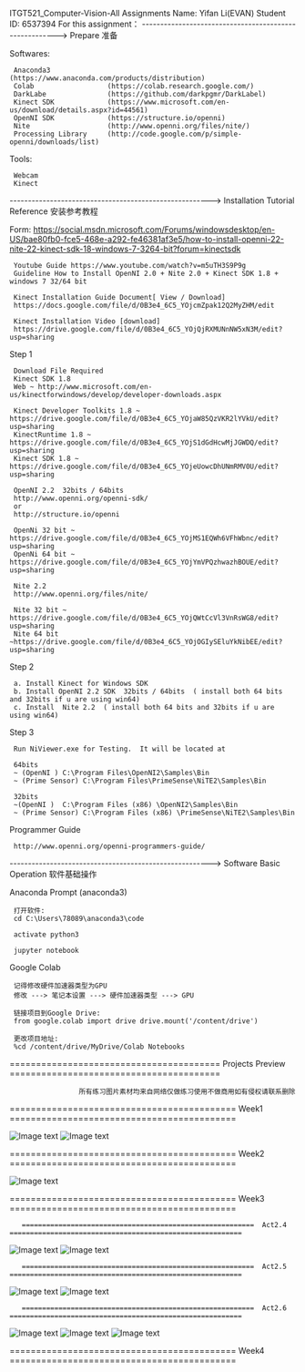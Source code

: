 ITGT521_Computer-Vision-All Assignments
Name: Yifan Li(EVAN) Student ID: 6537394
For this assignment：
-------------------------------------------------------> Prepare 准备

Softwares:

     Anaconda3              (https://www.anaconda.com/products/distribution)
     Colab                  (https://colab.research.google.com/)
     DarkLabe               (https://github.com/darkpgmr/DarkLabel)
     Kinect SDK             (https://www.microsoft.com/en-us/download/details.aspx?id=44561)
     OpenNI SDK             (https://structure.io/openni)
     Nite                   (http://www.openni.org/files/nite/)
     Processing Library     (http://code.google.com/p/simple-openni/downloads/list)


Tools:

     Webcam
     Kinect

-------------------------------------------------------> Installation Tutorial Reference 安装参考教程

Form: https://social.msdn.microsoft.com/Forums/windowsdesktop/en-US/bae80fb0-fce5-468e-a292-fe46381af3e5/how-to-install-openni-22-nite-22-kinect-sdk-18-windows-7-3264-bit?forum=kinectsdk

     Youtube Guide https://www.youtube.com/watch?v=m5uTH3S9P9g
     Guideline How to Install OpenNI 2.0 + Nite 2.0 + Kinect SDK 1.8 + windows 7 32/64 bit

     Kinect Installation Guide Document[ View / Download]
     https://docs.google.com/file/d/0B3e4_6C5_YOjcmZpak12Q2MyZHM/edit 

     Kinect Installation Video [download]
     https://drive.google.com/file/d/0B3e4_6C5_YOjQjRXMUNnNW5xN3M/edit?usp=sharing

 Step 1

     Download File Required
     Kinect SDK 1.8  
     Web ~ http://www.microsoft.com/en-us/kinectforwindows/develop/developer-downloads.aspx

     Kinect Developer Toolkits 1.8 ~ https://drive.google.com/file/d/0B3e4_6C5_YOjaW85QzVKR2lYVkU/edit?usp=sharing
     KinectRuntime 1.8 ~ https://drive.google.com/file/d/0B3e4_6C5_YOjS1dGdHcwMjJGWDQ/edit?usp=sharing
     Kinect SDK 1.8 ~ https://drive.google.com/file/d/0B3e4_6C5_YOjeUowcDhUNmRMV0U/edit?usp=sharing

     OpenNI 2.2  32bits / 64bits
     http://www.openni.org/openni-sdk/
     or
     http://structure.io/openni

     OpenNi 32 bit ~ https://drive.google.com/file/d/0B3e4_6C5_YOjMS1EQWh6VFhWbnc/edit?usp=sharing
     OpenNi 64 bit ~ https://drive.google.com/file/d/0B3e4_6C5_YOjYmVPQzhwazhBOUE/edit?usp=sharing

     Nite 2.2 
     http://www.openni.org/files/nite/

     Nite 32 bit ~ https://drive.google.com/file/d/0B3e4_6C5_YOjQWtCcVl3VnRsWG8/edit?usp=sharing
     Nite 64 bit ~https://drive.google.com/file/d/0B3e4_6C5_YOjOGIySEluYkNibEE/edit?usp=sharing

 Step 2
 
     a. Install Kinect for Windows SDK
     b. Install OpenNI 2.2 SDK  32bits / 64bits  ( install both 64 bits and 32bits if u are using win64)
     c. Install  Nite 2.2  ( install both 64 bits and 32bits if u are using win64)

 Step 3

     Run NiViewer.exe for Testing.  It will be located at

     64bits 
     ~ (OpenNI ) C:\Program Files\OpenNI2\Samples\Bin
     ~ (Prime Sensor) C:\Program Files\PrimeSense\NiTE2\Samples\Bin

     32bits 
     ~(OpenNI )  C:\Program Files (x86) \OpenNI2\Samples\Bin
     ~ (Prime Sensor) C:\Program Files (x86) \PrimeSense\NiTE2\Samples\Bin


 Programmer Guide
 
     http://www.openni.org/openni-programmers-guide/  
     
     
-------------------------------------------------------> Software Basic Operation 软件基础操作

 Anaconda Prompt (anaconda3)

     打开软件:
     cd C:\Users\78089\anaconda3\code

     activate python3

     jupyter notebook
     
 Google Colab
     
     记得修改硬件加速器类型为GPU
     修改 ---> 笔记本设置 ---> 硬件加速器类型 ---> GPU

     链接项目到Google Drive:
     from google.colab import drive drive.mount('/content/drive')

     更改项目地址: 
     %cd /content/drive/MyDrive/Colab Notebooks

 ========================================  Projects Preview  ========================================
 
                     所有练习图片素材均来自网络仅做练习使用不做商用如有侵权请联系删除
 
   ===========================================  Week1  ===========================================
 
![Image text](https://github.com/EVAN-LI98/Image-Save-Folder/blob/main/Pictures/ITGT523/week1_1.png?raw=true)
![Image text](https://github.com/EVAN-LI98/Image-Save-Folder/blob/main/Pictures/ITGT523/week1_4.png?raw=true)
 
   ===========================================  Week2  ===========================================
 
![Image text](https://github.com/EVAN-LI98/Image-Save-Folder/blob/main/Pictures/ITGT523/week2_1.png?raw=true)

   ===========================================  Week3  ===========================================
 
 
       =========================================================  Act2.4  =========================================================
 
![Image text](https://github.com/EVAN-LI98/Image-Save-Folder/blob/main/Pictures/ITGT523/week3_1_1.png?raw=true)
![Image text](https://github.com/EVAN-LI98/Image-Save-Folder/blob/main/Pictures/ITGT523/week3_1_2.png?raw=true)

       =========================================================  Act2.5  =========================================================
     
![Image text](https://github.com/EVAN-LI98/Image-Save-Folder/blob/main/Pictures/ITGT523/week3_2_1.png?raw=true)
![Image text](https://github.com/EVAN-LI98/Image-Save-Folder/blob/main/Pictures/ITGT523/week3_2_2.png?raw=true)

       =========================================================  Act2.6  =========================================================

![Image text](https://github.com/EVAN-LI98/Image-Save-Folder/blob/main/Pictures/ITGT523/week3_3_1.png?raw=true)
![Image text](https://github.com/EVAN-LI98/Image-Save-Folder/blob/main/Pictures/ITGT523/week3_3.png?raw=true)
![Image text](https://github.com/EVAN-LI98/Image-Save-Folder/blob/main/Pictures/ITGT523/week3_3_2.png?raw=true)


   ===========================================  Week4  ===========================================
   
 

 
